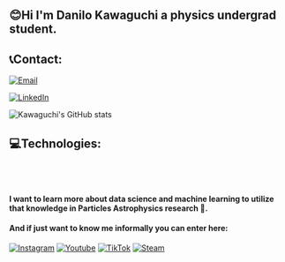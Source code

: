 ## 😊Hi I'm Danilo Kawaguchi a physics undergrad student.

## 📞Contact:
[![Email](https://img.shields.io/badge/Microsoft_Outlook-0078D4?style=for-the-badge&logo=microsoft-outlook&logoColor=white)](ahref=mailto:dkawaguchi@hotmail.com)

[![LinkedIn](https://img.shields.io/badge/LinkedIn-0077B5?style=for-the-badge&logo=linkedin&logoColor=white)](https://www.linkedin.com/in/dkawaguchi/)

![Kawaguchi's GitHub stats](https://github-readme-stats.vercel.app/api?username=DKawaguch&show_icons=true&theme=dracula)

## 💻Technologies:
<div style="display: inline_block"><br/>
  <img align="center" alt="" src="https://img.shields.io/badge/C%23-239120?style=for-the-badge&logo=c-sharp&logoColor=white"/>
  <img align="center" alt="" src="https://img.shields.io/badge/Python-3776AB?style=for-the-badge&logo=python&logoColor=white"/>
  <img align="center" alt="" src="https://img.shields.io/badge/SQLite-07405E?style=for-the-badge&logo=sqlite&logoColor=white"/>
  <img align="center" alt="" src="https://img.shields.io/badge/Microsoft_Office-D83B01?style=for-the-badge&logo=microsoft-office&logoColor=white"/>
  <img align="center" alt="" src="https://img.shields.io/badge/Microsoft_PowerPoint-B7472A?style=for-the-badge&logo=microsoft-powerpoint&logoColor=white"/>
  <img align="center" alt="" src="https://img.shields.io/badge/Microsoft_Excel-217346?style=for-the-badge&logo=microsoft-excel&logoColor=white"/>
  <img align="center" alt="" src="https://img.shields.io/badge/Microsoft_Word-2B579A?style=for-the-badge&logo=microsoft-word&logoColor=white"/>
  <img align="center" alt="" src="https://img.shields.io/badge/PostgreSQL-316192?style=for-the-badge&logo=postgresql&logoColor=white"/>
  <img align="center" alt="" src="https://img.shields.io/badge/Java-ED8B00?style=for-the-badge&logo=openjdk&logoColor=white"/>
  <img align="center" alt="" src="https://img.shields.io/badge/HTML5-E34F26?style=for-the-badge&logo=html5&logoColor=white"/>
  <img align="center" alt="" src="https://img.shields.io/badge/CSS3-1572B6?style=for-the-badge&logo=css3&logoColor=white"/>
  <img align="center" alt="" src="https://img.shields.io/badge/Tableau-E97627?style=for-the-badge&logo=Tableau&logoColor=white"/>
  <img align="center" alt="" src="https://img.shields.io/badge/TensorFlow-FF6F00?style=for-the-badge&logo=tensorflow&logoColor=white"/>
</div>

#### I want to learn more about data science and machine learning to utilize that knowledge in Particles Astrophysics research 🌌.
#### And if just want to know me informally you can enter here:
[![Instagram](https://img.shields.io/badge/Instagram-E4405F?style=for-the-badge&logo=instagram&logoColor=white)](https://www.instagram.com/d.kawaguchi_/)
[![Youtube](https://img.shields.io/badge/YouTube-FF0000?style=for-the-badge&logo=youtube&logoColor=white)](https://www.youtube.com/channel/UCVuE4KuQ_QcSdkwSuo2giNA)
[![TikTok](https://img.shields.io/badge/TikTok-000000?style=for-the-badge&logo=tiktok&logoColor=white)](https://www.tiktok.com/@kawaguchh)
[![Steam](https://img.shields.io/badge/Steam-000000?style=for-the-badge&logo=steam&logoColor=white)](https://steamcommunity.com/id/Kawaguch/)
